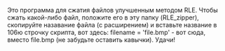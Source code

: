 Это программа для сжатия файлов улучшенным методом RLE. 
Чтобы сжать какой-либо файл, положите его в эту папку (RLE_zipper), 
скопируйте назавание файла (с расширением) и вставьте название в 106ю строчку скрипта, вот здесь: 
filename = 'file.bmp' - вот сюда, вместо file.bmp (не забудьте оставить кавычки).
Удачи!